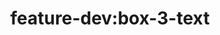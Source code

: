 ---
title: 'feature-dev:box-3-text'
pt: |-
    feature-dev:box-3-text
en: |-
    feature-dev:box-3-text
---